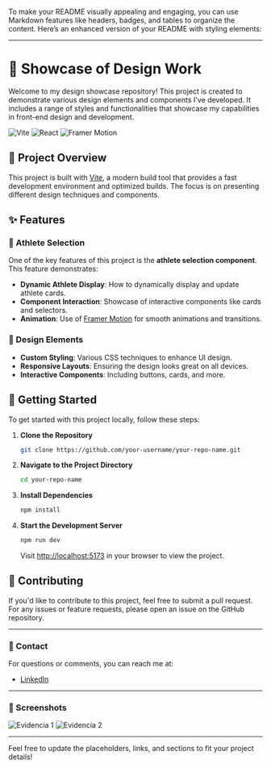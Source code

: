 To make your README visually appealing and engaging, you can use Markdown features like headers, badges, and tables to organize the content. Here’s an enhanced version of your README with styling elements:

---

# 🎨 Showcase of Design Work

Welcome to my design showcase repository! This project is created to demonstrate various design elements and components I've developed. It includes a range of styles and functionalities that showcase my capabilities in front-end design and development.

![Vite](https://img.shields.io/badge/Powered%20by-Vite-brightgreen) ![React](https://img.shields.io/badge/React-v18.2.0-blue) ![Framer Motion](https://img.shields.io/badge/Framer%20Motion-v5.6.0-orange)

## 🚀 Project Overview

This project is built with [Vite](https://vitejs.dev/), a modern build tool that provides a fast development environment and optimized builds. The focus is on presenting different design techniques and components.

## ✨ Features

### 🏅 Athlete Selection

One of the key features of this project is the **athlete selection component**. This feature demonstrates:

- **Dynamic Athlete Display**: How to dynamically display and update athlete cards.
- **Component Interaction**: Showcase of interactive components like cards and selectors.
- **Animation**: Use of [Framer Motion](https://www.framer.com/api/motion/) for smooth animations and transitions.

### 🎨 Design Elements

- **Custom Styling**: Various CSS techniques to enhance UI design.
- **Responsive Layouts**: Ensuring the design looks great on all devices.
- **Interactive Components**: Including buttons, cards, and more.

## 🔧 Getting Started

To get started with this project locally, follow these steps:

1. **Clone the Repository**

   ```bash
   git clone https://github.com/your-username/your-repo-name.git
   ```

2. **Navigate to the Project Directory**

   ```bash
   cd your-repo-name
   ```

3. **Install Dependencies**

   ```bash
   npm install
   ```

4. **Start the Development Server**

   ```bash
   npm run dev
   ```

   Visit [http://localhost:5173](http://localhost:5173) in your browser to view the project.

## 🤝 Contributing

If you'd like to contribute to this project, feel free to submit a pull request. For any issues or feature requests, please open an issue on the GitHub repository.


---

### 💬 Contact

For questions or comments, you can reach me at:

- [LinkedIn](https://www.linkedin.com/in/JuanNLeyvaH)

---

### 📸 Screenshots

![Evidencia 1](https://github.com/user-attachments/assets/499172fd-bd8a-494d-954d-7d425fba8b5d)
![Evidencia 2](https://github.com/user-attachments/assets/f4f0be21-2a33-4b9c-a092-6e6b3c0de8bd)

---

Feel free to update the placeholders, links, and sections to fit your project details!
